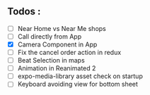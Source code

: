 ## Todos :

- [ ] Near Home vs Near Me shops
- [ ] Call directly from App
- [x] Camera Component in App
- [ ] Fix the cancel order action in redux
- [ ] Beat Selection in maps
- [ ] Animation in Reanimated 2
- [ ] expo-media-library asset check on startup
- [ ] Keyboard avoiding view for bottom sheet